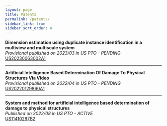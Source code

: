 ```yaml
---
layout: page
title: Patents
permalink: /patents/
sidebar_link: true
sidebar_sort_order: 4
---
```


<b>Dimension estimation using duplicate instance identification in a multiview and multiscale system</b><br>
<i>Provisional published on 2023/03 in US PTO - PENDING</i><br>
<a href="https://patents.google.com/patent/US20230063002A1">US20230063002A1</a>

<hr>

<b>Artificial Intelligence Based Determination Of Damage To Physical Structures Via Video</b><br>
<i>Provisional published on 2022/04 in US PTO - PENDING</i><br>
<a href="https://patents.google.com/patent/US20220129860A1">US20220129860A1</a>

<hr>

<b>System and method for artificial intelligence based determination of damage to physical structures</b><br>
<i>Published on 2022/08 in US PTO - ACTIVE</i><br>
<a href="https://patents.google.com/patent/US11410287B2">US11410287B2</a>

